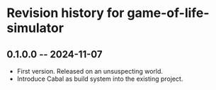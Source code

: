 # Revision history for game-of-life-simulator

## 0.1.0.0 -- 2024-11-07

* First version. Released on an unsuspecting world.
* Introduce Cabal as build system into the existing project.
